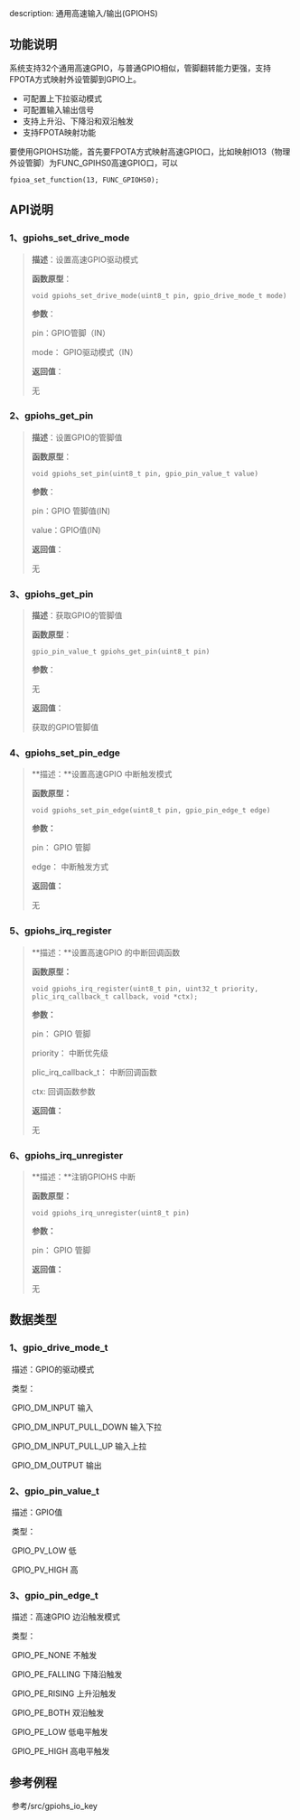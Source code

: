 description:  通用高速输入/输出(GPIOHS)

## 功能说明

系统支持32个通用高速GPIO，与普通GPIO相似，管脚翻转能力更强，支持FPOTA方式映射外设管脚到GPIO上。

* 可配置上下拉驱动模式
* 可配置输入输出信号
* 支持上升沿、下降沿和双沿触发
* 支持FPOTA映射功能

要使用GPIOHS功能，首先要FPOTA方式映射高速GPIO口，比如映射IO13（物理外设管脚）为FUNC\_GPIHS0高速GPIO口，可以

```text
fpioa_set_function(13, FUNC_GPIOHS0);
```

## API说明

### 1、gpiohs_set_drive_mode

> **描述**：设置高速GPIO驱动模式
>
> **函数原型**：
>
> ```
> void gpiohs_set_drive_mode(uint8_t pin, gpio_drive_mode_t mode)
> ```
>
> **参数**：
>
> pin：GPIO管脚（IN）
>
> mode： GPIO驱动模式（IN）
>
> **返回值**：
>
> 无
>

### 2、gpiohs_get_pin

>**描述**：设置GPIO的管脚值
>
>**函数原型**：
>
>```
>void gpiohs_set_pin(uint8_t pin, gpio_pin_value_t value)
>```
>
>**参数**：
>
>pin：GPIO 管脚值(IN)
>
>value：GPIO值(IN)
>
>**返回值**：
>
>无

### 3、gpiohs_get_pin

>**描述**：获取GPIO的管脚值
>
>**函数原型**：
>
>```
>gpio_pin_value_t gpiohs_get_pin(uint8_t pin)
>```
>
>**参数**：
>
>无
>
>**返回值**：
>
>获取的GPIO管脚值

### 4、gpiohs_set_pin_edge

>**描述：**设置高速GPIO 中断触发模式
>
>**函数原型：**
>
>```
>void gpiohs_set_pin_edge(uint8_t pin, gpio_pin_edge_t edge)
>```
>
>**参数：**
>
>pin： GPIO 管脚 
>
>edge： 中断触发方式
>
>**返回值：**
>
>无

### 5、gpiohs_irq_register

>**描述：**设置高速GPIO 的中断回调函数
>
>**函数原型：**
>
>```
>void gpiohs_irq_register(uint8_t pin, uint32_t priority, plic_irq_callback_t callback, void *ctx);
>```
>
>**参数：**
>
>pin： GPIO 管脚
>
>priority： 中断优先级
>
>plic_irq_callback_t： 中断回调函数
>
>ctx: 	回调函数参数
>
>**返回值：**
>
>无

### 6、gpiohs_irq_unregister

>**描述：**注销GPIOHS 中断
>
>**函数原型：**
>
>```
>void gpiohs_irq_unregister(uint8_t pin)
>```
>
>**参数：**
>
>pin： GPIO 管脚
>
>**返回值：**
>
>无

## 数据类型

### 1、gpio_drive_mode_t

​	描述：GPIO的驱动模式

​    类型：

​			GPIO_DM_INPUT 	输入

​			GPIO_DM_INPUT_PULL_DOWN	输入下拉

​			GPIO_DM_INPUT_PULL_UP	输入上拉

​			GPIO_DM_OUTPUT	输出

### 2、gpio_pin_value_t

​	描述：GPIO值

​	类型：

​			GPIO_PV_LOW	低

​			GPIO_PV_HIGH	高

### 3、gpio_pin_edge_t

​	描述：高速GPIO 边沿触发模式

​	类型：

​			GPIO_PE_NONE 	不触发

​			GPIO_PE_FALLING 	下降沿触发

​			GPIO_PE_RISING 	上升沿触发

​			GPIO_PE_BOTH 	双沿触发

​			GPIO_PE_LOW 	低电平触发

​			GPIO_PE_HIGH	 高电平触发

## 参考例程

​		参考/src/gpiohs_io_key